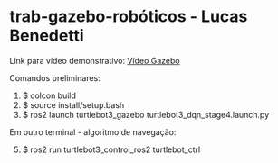 # trab-gazebo-robóticos - Lucas Benedetti

Link para vídeo demonstrativo: [Vídeo Gazebo](https://youtu.be/YGg5PImOdaM)

Comandos preliminares:
1) $ colcon build
2) $ source install/setup.bash
3) $ ros2 launch turtlebot3_gazebo turtlebot3_dqn_stage4.launch.py

Em outro terminal - algoritmo de navegação:

5) $ ros2 run turtlebot3_control_ros2 turtlebot_ctrl



